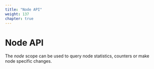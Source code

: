 ```yaml
---
title: "Node API"
weight: 137
chapter: true
---
```


# Node API

The *node* scope can be used to query node statistics, counters or make
node specific changes.
